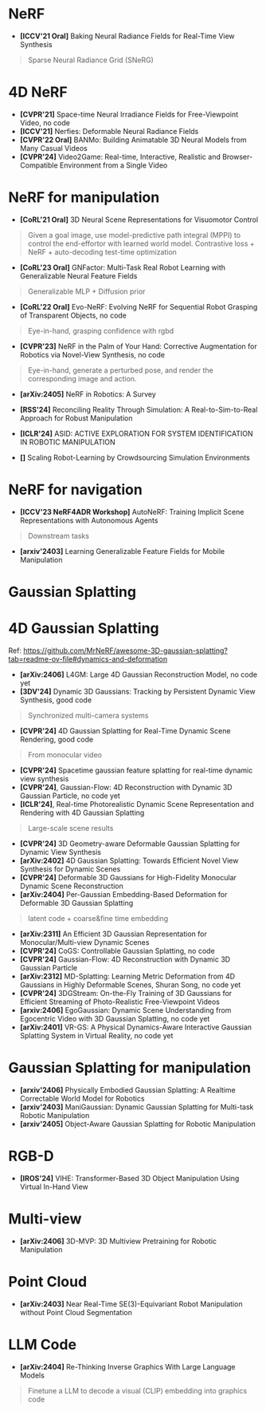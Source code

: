 # NeRF

* **[ICCV'21 Oral]** Baking Neural Radiance Fields for Real-Time View Synthesis
> Sparse Neural Radiance Grid (SNeRG)


# 4D NeRF

* **[CVPR'21]** Space-time Neural Irradiance Fields for Free-Viewpoint Video, no code
* **[ICCV'21]** Nerfies: Deformable Neural Radiance Fields
* **[CVPR'22 Oral]** BANMo: Building Animatable 3D Neural Models from Many Casual Videos
* **[CVPR'24]** Video2Game: Real-time, Interactive, Realistic and Browser-Compatible Environment from a Single Video

# NeRF for manipulation

* **[CoRL'21 Oral]** 3D Neural Scene Representations for Visuomotor Control
> Given a goal image, use model-predictive path integral (MPPI) to control the end-effortor with learned world model.
> Contrastive loss + NeRF + auto-decoding test-time optimization
* **[CoRL'23 Oral]** GNFactor: Multi-Task Real Robot Learning with Generalizable Neural Feature Fields
> Generalizable MLP + Diffusion prior
* **[CoRL'22 Oral]** Evo-NeRF: Evolving NeRF for Sequential Robot Grasping of Transparent Objects, no code
> Eye-in-hand, grasping confidence with rgbd
* **[CVPR'23]** NeRF in the Palm of Your Hand: Corrective Augmentation for Robotics via Novel-View Synthesis, no code
> Eye-in-hand, generate a perturbed pose, and render the corresponding image and action.
* **[arXiv:2405]** NeRF in Robotics: A Survey
* **[RSS'24]** Reconciling Reality Through Simulation: A Real-to-Sim-to-Real Approach for Robust Manipulation

* **[ICLR'24]** ASID: ACTIVE EXPLORATION FOR SYSTEM IDENTIFICATION IN ROBOTIC MANIPULATION
* **[]** Scaling Robot-Learning by Crowdsourcing Simulation Environments


# NeRF for navigation

* **[ICCV'23 NeRF4ADR Workshop]** AutoNeRF: Training Implicit Scene Representations with Autonomous Agents
> Downstream tasks
* **[arxiv'2403]** Learning Generalizable Feature Fields for Mobile Manipulation

# Gaussian Splatting


# 4D Gaussian Splatting

Ref: https://github.com/MrNeRF/awesome-3D-gaussian-splatting?tab=readme-ov-file#dynamics-and-deformation

* **[arXiv:2406]** L4GM: Large 4D Gaussian Reconstruction Model, no code yet
* **[3DV'24]** Dynamic 3D Gaussians: Tracking by Persistent Dynamic View Synthesis, good code
> Synchronized multi-camera systems
* **[CVPR'24]** 4D Gaussian Splatting for Real-Time Dynamic Scene Rendering, good code
> From monocular video
* **[CVPR'24]** Spacetime gaussian feature splatting for real-time dynamic view synthesis
* **[CVPR'24]**, Gaussian-Flow: 4D Reconstruction with Dynamic 3D Gaussian Particle, no code yet
* **[ICLR'24]**, Real-time Photorealistic Dynamic Scene Representation and Rendering with 4D Gaussian Splatting
> Large-scale scene results
* **[CVPR'24]** 3D Geometry-aware Deformable Gaussian Splatting for Dynamic View Synthesis
* **[arXiv:2402]** 4D Gaussian Splatting: Towards Efficient Novel View Synthesis for Dynamic Scenes
* **[CVPR'24]** Deformable 3D Gaussians for High-Fidelity Monocular Dynamic Scene Reconstruction
* **[arXiv:2404]** Per-Gaussian Embedding-Based Deformation for Deformable 3D Gaussian Splatting
> latent code + coarse&fine time embedding
* **[arXiv:2311]** An Efficient 3D Gaussian Representation for Monocular/Multi-view Dynamic Scenes
* **[CVPR'24]** CoGS: Controllable Gaussian Splatting, no code
* **[CVPR'24]** Gaussian-Flow: 4D Reconstruction with Dynamic 3D Gaussian Particle
* **[arXiv:2312]** MD-Splatting: Learning Metric Deformation from 4D Gaussians in Highly Deformable Scenes, Shuran Song, no code yet
* **[CVPR'24]** 3DGStream: On-the-Fly Training of 3D Gaussians for Efficient Streaming of
Photo-Realistic Free-Viewpoint Videos
* **[arxiv:2406]** EgoGaussian: Dynamic Scene Understanding from Egocentric Video with 3D Gaussian Splatting, no code yet
* **[arXiv:2401]** VR-GS: A Physical Dynamics-Aware Interactive Gaussian Splatting System in Virtual Reality, no code yet

# Gaussian Splatting for manipulation

* **[arxiv'2406]** Physically Embodied Gaussian Splatting: A Realtime Correctable World Model for Robotics
* **[arxiv'2403]** ManiGaussian: Dynamic Gaussian Splatting for Multi-task Robotic Manipulation
* **[arxiv'2405]** Object-Aware Gaussian Splatting for Robotic Manipulation

# RGB-D

* **[IROS'24]** VIHE: Transformer-Based 3D Object Manipulation Using Virtual In-Hand View

# Multi-view

* **[arXiv:2406]** 3D-MVP: 3D Multiview Pretraining for Robotic Manipulation

# Point Cloud

* **[arXiv:2403]** Near Real-Time SE(3)-Equivariant Robot Manipulation without Point Cloud Segmentation

# LLM Code

* **[arXiv:2404]** Re-Thinking Inverse Graphics With Large Language Models
> Finetune a LLM to decode a visual (CLIP) embedding into graphics code


